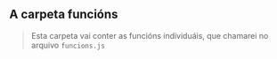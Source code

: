 ## A carpeta funcións

> Esta carpeta vai conter as funcións individuáis, que chamarei no arquivo ```funcions.js```

